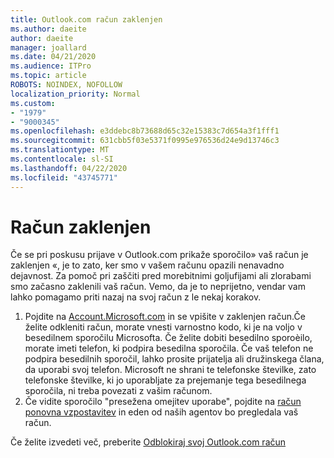 ```yaml
---
title: Outlook.com račun zaklenjen
ms.author: daeite
author: daeite
manager: joallard
ms.date: 04/21/2020
ms.audience: ITPro
ms.topic: article
ROBOTS: NOINDEX, NOFOLLOW
localization_priority: Normal
ms.custom:
- "1979"
- "9000345"
ms.openlocfilehash: e3ddebc8b73688d65c32e15383c7d654a3f1fff1
ms.sourcegitcommit: 631cbb5f03e5371f0995e976536d24e9d13746c3
ms.translationtype: MT
ms.contentlocale: sl-SI
ms.lasthandoff: 04/22/2020
ms.locfileid: "43745771"
---
```

# <a name="account-locked"></a>Račun zaklenjen

Če se pri poskusu prijave v Outlook.com prikaže sporočilo» vaš račun je zaklenjen «, je to zato, ker smo v vašem računu opazili nenavadno dejavnost. Za pomoč pri zaščiti pred morebitnimi goljufijami ali zlorabami smo začasno zaklenili vaš račun. Vemo, da je to neprijetno, vendar vam lahko pomagamo priti nazaj na svoj račun z le nekaj korakov.

1. Pojdite na [Account.Microsoft.com](https://go.microsoft.com/fwlink/?linkid=2090484) in se vpišite v zaklenjen račun.Če želite odkleniti račun, morate vnesti varnostno kodo, ki je na voljo v besedilnem sporočilu Microsofta. Če želite dobiti besedilno sporoèilo, morate imeti telefon, ki podpira besedilna sporočila. Če vaš telefon ne podpira besedilnih sporočil, lahko prosite prijatelja ali družinskega člana, da uporabi svoj telefon. Microsoft ne shrani te telefonske številke, zato telefonske številke, ki jo uporabljate za prejemanje tega besedilnega sporočila, ni treba povezati z vašim računom.
2. Če vidite sporočilo "presežena omejitev uporabe", pojdite na [račun ponovna vzpostavitev](https://go.microsoft.com/fwlink/?linkid=2090483) in eden od naših agentov bo pregledala vaš račun.

Če želite izvedeti več, preberite [Odblokiraj svoj Outlook.com račun](https://support.office.com/article/f4ad2701-d166-4d8b-8a6a-9af2a1f8a4c4?wt.mc_id=Office_Outlook_com_Alchemy) 